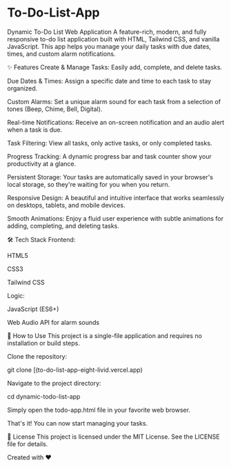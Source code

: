 # To-Do-List-App
Dynamic To-Do List Web Application
A feature-rich, modern, and fully responsive to-do list application built with HTML, Tailwind CSS, and vanilla JavaScript. This app helps you manage your daily tasks with due dates, times, and custom alarm notifications.

✨ Features
Create & Manage Tasks: Easily add, complete, and delete tasks.

Due Dates & Times: Assign a specific date and time to each task to stay organized.

Custom Alarms: Set a unique alarm sound for each task from a selection of tones (Beep, Chime, Bell, Digital).

Real-time Notifications: Receive an on-screen notification and an audio alert when a task is due.

Task Filtering: View all tasks, only active tasks, or only completed tasks.

Progress Tracking: A dynamic progress bar and task counter show your productivity at a glance.

Persistent Storage: Your tasks are automatically saved in your browser's local storage, so they're waiting for you when you return.

Responsive Design: A beautiful and intuitive interface that works seamlessly on desktops, tablets, and mobile devices.

Smooth Animations: Enjoy a fluid user experience with subtle animations for adding, completing, and deleting tasks.

🛠️ Tech Stack
Frontend:

HTML5

CSS3

Tailwind CSS

Logic:

JavaScript (ES6+)

Web Audio API for alarm sounds

🚀 How to Use
This project is a single-file application and requires no installation or build steps.

Clone the repository:

git clone [(to-do-list-app-eight-livid.vercel.app)

Navigate to the project directory:

cd dynamic-todo-list-app

Simply open the todo-app.html file in your favorite web browser.

That's it! You can now start managing your tasks.

📄 License
This project is licensed under the MIT License. See the LICENSE file for details.

Created with ❤️
